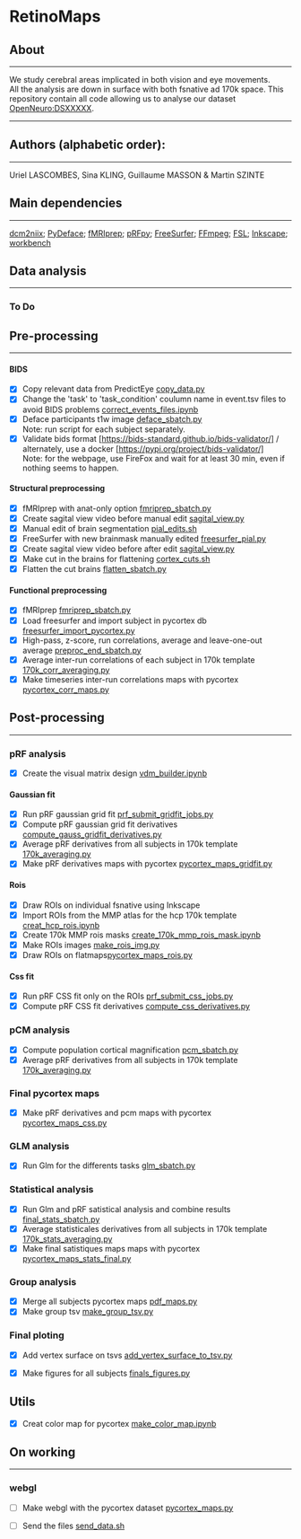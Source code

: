 # RetinoMaps
## About
---
We study cerebral areas implicated in both vision and eye movements.</br>
All the analysis are down in surface with both fsnative ad 170k space.
This repository contain all code allowing us to analyse our dataset [OpenNeuro:DSXXXXX](https://openneuro.org/datasets/dsXXXX).</br>

---
## Authors (alphabetic order): 
---
Uriel LASCOMBES, Sina KLING, Guillaume MASSON & Martin SZINTE

## Main dependencies
---
[dcm2niix](https://github.com/rordenlab/dcm2niix); 
[PyDeface](https://github.com/poldracklab/pydeface); 
[fMRIprep](https://fmriprep.org/en/stable/); 
[pRFpy](https://github.com/VU-Cog-Sci/prfpy); 
[FreeSurfer](https://surfer.nmr.mgh.harvard.edu/);
[FFmpeg](https://ffmpeg.org/);
[FSL](https://fsl.fmrib.ox.ac.uk);
[Inkscape](https://inkscape.org/);
[workbench](https://humanconnectome.org/software/connectome-workbench)
</br>


## **Data analysis**
---

### To Do 


## Pre-processing
---
#### BIDS
- [x] Copy relevant data from PredictEye [copy_data.py](analysis_code/preproc/bids/bids_copy_data.sh) 
- [x] Change the 'task' to 'task_condition' coulumn name in event.tsv files to avoid BIDS problems [correct_events_files.ipynb](analysis_code/preproc/bids/correct_events_files.ipynb)
- [x] Deface participants t1w image [deface_sbatch.py](analysis_code/preproc/bids/deface_sbatch.py) 
    </br>Note: run script for each subject separately.
- [x] Validate bids format [https://bids-standard.github.io/bids-validator/] / alternately, use a docker [https://pypi.org/project/bids-validator/]
    </br>Note: for the webpage, use FireFox and wait for at least 30 min, even if nothing seems to happen.

#### Structural preprocessing
- [x] fMRIprep with anat-only option [fmriprep_sbatch.py](analysis_code/preproc/functional/fmriprep_sbatch.py)
- [x] Create sagital view video before manual edit [sagital_view.py](analysis_code/preproc/anatomical/sagital_view.py)
- [x] Manual edit of brain segmentation [pial_edits.sh](analysis_code/preproc/anatomical/pial_edits.sh)
- [x] FreeSurfer with new brainmask manually edited [freesurfer_pial.py](analysis_code/preproc/anatomical/freesurfer_pial.py)
- [x] Create sagital view video before after edit [sagital_view.py](analysis_code/preproc/anatomical/sagital_view.py)
- [x] Make cut in the brains for flattening [cortex_cuts.sh](analysis_code/preproc/anatomical/cortex_cuts.sh)
- [x] Flatten the cut brains [flatten_sbatch.py](analysis_code/preproc/anatomical/flatten_sbatch.py)

#### Functional preprocessing
- [x] fMRIprep [fmriprep_sbatch.py](analysis_code/preproc/functional/fmriprep_sbatch.py)
- [x] Load freesurfer and import subject in pycortex db [freesurfer_import_pycortex.py](analysis_code/preproc/functional/freesurfer_import_pycortex.py)
- [x] High-pass, z-score, run correlations, average and leave-one-out average [preproc_end_sbatch.py](analysis_code/preproc/functional/preproc_end_sbatch.py) 
- [x] Average inter-run correlations of each subject in 170k template [170k_corr_averaging.py](analysis_code/preproc/functional/170k_corr_averaging.py) 
- [x] Make timeseries inter-run correlations maps with pycortex [pycortex_corr_maps.py](analysis_code/preproc/functional/pycortex_corr_maps.py)

## Post-processing
---
### **pRF analysis**
- [x] Create the visual matrix design [vdm_builder.ipynb](analysis_code/postproc/prf/fit/vdm_builder.ipynb)

#### Gaussian fit
- [x] Run pRF gaussian grid fit [prf_submit_gridfit_jobs.py](analysis_code/postproc/prf/fit/prf_submit_gridfit_jobs.py)
- [x] Compute pRF gaussian grid fit derivatives [compute_gauss_gridfit_derivatives.py](analysis_code/postproc/prf/postfit/compute_gauss_gridfit_derivatives.py) 
- [x] Average pRF derivatives from all subjects in 170k template [170k_averaging.py](analysis_code/postproc/prf/postfit/170k_averaging.py) 
- [x] Make pRF derivatives maps with pycortex [pycortex_maps_gridfit.py](analysis_code/postproc/prf/postfit/pycortex_maps_gridfit.py)

#### Rois
- [x] Draw ROIs on individual fsnative using Inkscape
- [x] Import ROIs from the MMP atlas for the hcp 170k template [creat_hcp_rois.ipynb](analysis_code/atlas/creat_hcp_rois.ipynb)
- [x] Create 170k MMP rois masks [create_170k_mmp_rois_mask.ipynb](analysis_code/atlas/create_170k_mmp_rois_mask.ipynb)
- [x] Make ROIs images [make_rois_img.py](analysis_code/postproc/prf/postfit/make_rois_img.py)
- [x] Draw ROIs on flatmaps[pycortex_maps_rois.py](analysis_code/postproc/prf/postfit/pycortex_maps_rois.py)

#### Css fit
- [x] Run pRF CSS fit only on the ROIs [prf_submit_css_jobs.py](analysis_code/postproc/prf/fit/prf_submit_css_jobs.py)
- [x] Compute pRF CSS fit derivatives [compute_css_derivatives.py](analysis_code/postproc/prf/postfit/compute_css_derivatives.py)

### **pCM analysis**
- [x] Compute population cortical magnification [pcm_sbatch.py](analysis_code/postproc/pcm/pcm_sbatch.py)
- [x] Average pRF derivatives from all subjects in 170k template [170k_averaging.py](analysis_code/postproc/prf/postfit/170k_averaging.py) 

### **Final pycortex maps** 
- [x] Make pRF derivatives and pcm maps with pycortex [pycortex_maps_css.py](analysis_code/postproc/prf/postfit/pycortex_maps_css.py)

### **GLM analysis**
- [x] Run Glm for the differents tasks [glm_sbatch.py](analysis_code/postproc/glm/glm_sbatch.py)

### **Statistical analysis**
- [x] Run Glm and pRF satistical analysis and combine results [final_stats_sbatch.py](analysis_code/postproc/stats/final_stats_sbatch.py)
- [x] Average statisticales derivatives from all subjects in 170k template [170k_stats_averaging.py](analysis_code/postproc/stats/170k_stats_averaging.py) 
- [x] Make final satistiques maps maps with pycortex [pycortex_maps_stats_final.py](analysis_code/postproc/stats/pycortex_maps_stats_final.py)

### **Group analysis**
- [x] Merge all subjects pycortex maps [pdf_maps.py](analysis_code/postproc/group_analysis/pdf_maps.py)
- [x] Make group tsv [make_group_tsv.py](analysis_code/postproc/group_analysis/make_group_tsv.py)

### **Final ploting**
- [x] Add vertex surface on tsvs [add_vertex_surface_to_tsv.py](analysis_code/postproc/result_analysis/add_vertex_surface_to_tsv.py)
- [x] Make figures for all subjects [finals_figures.py](analysis_code/postproc/result_analysis/finals_figures.py)


## Utils 
- [x] Creat color map for pycortex [make_color_map.ipynb](analysis_code/utils/make_color_map.ipynb)


## On working
---
 
### webgl
- [ ] Make webgl with the pycortex dataset [pycortex_maps.py](analysis_code/postproc/prf/webgl/pycortex_webgl.py)
- [ ] Send the files [send_data.sh](analysis_code/postproc/prf/webgl/send_data.sh)

